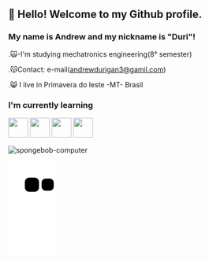 ## 👋 Hello! Welcome to my Github profile.

### My name is Andrew and my nickname is "Duri"!

.🙀-I'm studying mechatronics engineering(8° semester)

.😽Contact: e-mail(andrewdurigan3@gamil.com)

.😸 I live in Primavera do leste -MT- Brasil

### I'm currently learning

<img src="https://cdn.jsdelivr.net/gh/devicons/devicon/icons/python/python-plain.svg" width="40" height="40"/> <img src="https://cdn.jsdelivr.net/gh/devicons/devicon/icons/css3/css3-plain.svg" width="40" height="40"/> <img src="https://cdn.jsdelivr.net/gh/devicons/devicon/icons/html5/html5-plain.svg" width="40" height="40"/> <img src="https://cdn.jsdelivr.net/gh/devicons/devicon/icons/javascript/javascript-plain.svg" width="40" height="40"/>
 
![spongebob-computer](https://user-images.githubusercontent.com/107319662/179139015-e3a35207-95cb-492a-bbe4-fa496b078900.gif)


![Snake animation](https://github.com/Andrewdurigan/Andrewdurigan/blob/output/github-contribution-grid-snake.svg)
